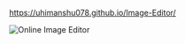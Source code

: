 https://uhimanshu078.github.io/Image-Editor/

![Online Image Editor](https://github.com/user-attachments/assets/4aa954c0-ff63-4e89-bb3e-19c116c4eb2d)
